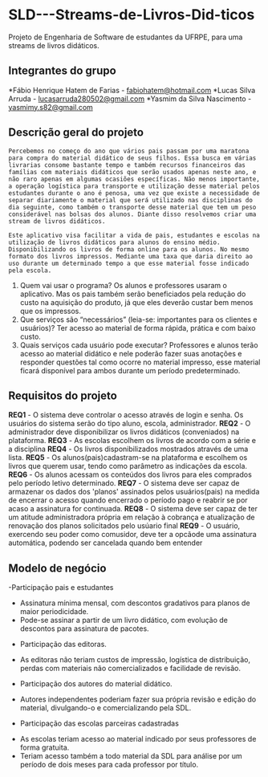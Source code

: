 # SLD---Streams-de-Livros-Did-ticos
Projeto de Engenharia de Software de estudantes da UFRPE, para uma streams de livros didáticos. 
## Integrantes do grupo 

 *Fábio Henrique Hatem de Farias - fabiohatem@hotmail.com
 *Lucas Silva Arruda - lucasarruda280502@gmail.com
 *Yasmim da Silva Nascimento - yasmimy.s82@gmail.com
 
 
## Descrição geral do projeto 

	Percebemos no começo do ano que vários pais passam por uma maratona para compra do material didático de seus filhos. Essa busca em várias livrarias consome bastante tempo e também recursos financeiros das famílias com materiais didáticos que serão usados apenas neste ano, e não raro apenas em algumas ocasiões específicas. Não menos importante, a operação logística para transporte e utilização desse material pelos estudantes durante o ano é penosa, uma vez que existe a necessidade de separar diariamente o material que será utilizado nas disciplinas do dia seguinte, como também o transporte desse material que tem um peso considerável nas bolsas dos alunos. Diante disso resolvemos criar uma stream de livros didáticos.

	Este aplicativo visa facilitar a vida de pais, estudantes e escolas na utilização de livros didáticos para alunos do ensino médio. Disponibilizando os livros de forma online para os alunos. No mesmo formato dos livros impressos. Mediante uma taxa que daria direito ao uso durante um determinado tempo a que esse material fosse indicado pela escola.  
 1. Quem vai usar o programa?
	Os alunos e professores usaram o aplicativo. Mas os pais também serão beneficiados pela redução do custo na aquisição do produto, já que eles deverão custar bem menos que os impressos. 
 2. Que serviços são “necessários” (leia-se: importantes para os clientes e usuários)?
	Ter acesso ao material de forma rápida, prática e com baixo custo.
 3. Quais serviços cada usuário pode executar?
	Professores e alunos terão acesso ao material didático e nele poderão fazer suas anotações e responder questões tal como ocorre no material impresso, esse material ficará disponível para ambos durante um período predeterminado. 
 
## Requisitos do projeto 

**REQ1** - O sistema deve controlar o acesso através de login e senha. Os usuários do sistema serão do tipo aluno, escola, administrador. 
**REQ2** - O administrador deve disponibilizar os livros didáticos (conveniados) na plataforma.
**REQ3** - As escolas escolhem os livros de acordo com a série e a disciplina
**REQ4** - Os livros disponibilizados mostrados através de uma lista. 
**REQ5** - Os alunos(pais)cadastram-se na plataforma e escolhem os livros que querem usar, tendo como parâmetro as indicações da escola.
**REQ6** - Os alunos acessam os conteúdos dos livros para eles comprados pelo período letivo determinado. 
**REQ7** - O sistema deve ser capaz de armazenar os dados dos 'planos' assinados pelos usuários(pais) na medida de encerrar o acesso quando encerrado o período pago e reabrir se por acaso a assinatura for continuada.
**REQ8** - O sistema deve ser capaz de ter um atitude administradora própria em relação à cobrança e atualização de renovação dos planos solicitados pelo usúario final
**REQ9** - O usuário, exercendo seu poder como comusidor, deve ter a opcãode uma assinatura automática, podendo ser cancelada quando bem entender

## Modelo de negócio

-Participação pais e estudantes
* Assinatura mínima mensal, com descontos gradativos para planos de maior periodicidade. 
* Pode-se assinar a partir de um livro didático, com evolução de descontos para assinatura de pacotes. 
- Participação das editoras. 
* As editoras não teriam custos de impressão, logística de distribuição, perdas com materiais não comercializados e facilidade de revisão.
- Participação dos autores do material didático. 
* Autores independentes poderiam fazer sua própria revisão e edição do material, divulgando-o e comercializando pela SDL.
- Participação das escolas parceiras cadastradas
* As escolas teriam acesso ao material indicado por seus professores de forma gratuita.
* Teriam acesso também a todo material da SDL para análise por um período de dois meses para cada professor por título. 


